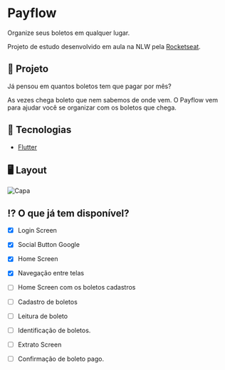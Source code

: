 # Payflow

Organize seus boletos em qualquer lugar.

Projeto de estudo desenvolvido em aula na NLW pela [Rocketseat](https://rocketseat.com.br/ "Rocketseat").

## 📝 Projeto

Já pensou em quantos boletos tem que pagar por mês? 

As vezes chega boleto que nem sabemos de onde vem. 
O Payflow vem para ajudar você se organizar com os boletos que chega.

## 🚀 Tecnologias
- [Flutter](https://flutter.dev "Flutter")


## 🖥 Layout
![Capa](https://user-images.githubusercontent.com/15111317/123481049-9affb180-d5d9-11eb-9ca9-2d3708e5ac79.png)


## ⁉ O que já tem disponível?

- [x] Login Screen
- [x] Social Button Google
- [x] Home Screen
- [x] Navegação entre telas
- [ ] Home Screen com os boletos cadastros
- [ ] Cadastro de boletos
- [ ] Leitura de boleto
- [ ] Identificação de boletos.
- [ ] Extrato Screen
- [ ] Confirmação de boleto pago.

